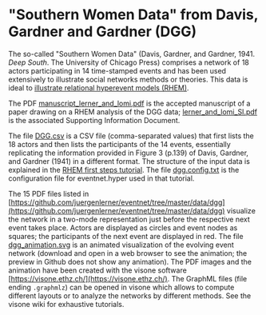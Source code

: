 # "Southern Women Data" from Davis, Gardner and Gardner (DGG)

The so-called "Southern Women Data" (Davis, Gardner, and Gardner, 1941. _Deep South_. The University of Chicago Press) comprises a network of 18 actors participating in 14 time-stamped events and has been used extensively to illustrate social networks methods or theories. This data is ideal to [illustrate relational hyperevent models (RHEM)](https://github.com/juergenlerner/eventnet/wiki/RHEM-first-steps-(tutorial)).

The PDF [manuscript_lerner_and_lomi.pdf](https://github.com/juergenlerner/eventnet/raw/master/data/dgg/manuscript_lerner_and_lomi.pdf) is the accepted manuscript of a paper drawing on a RHEM analysis of the DGG data; [lerner_and_lomi_SI.pdf](https://github.com/juergenlerner/eventnet/raw/master/data/dgg/lerner_and_lomi_SI.pdf) is the associated Supporting Information Document.

The file [DGG.csv](https://raw.githubusercontent.com/juergenlerner/eventnet/master/data/dgg/DGG.csv) is a CSV file (comma-separated values) that first lists the 18 actors and then lists the participants of the 14 events, essentially replicating the information provided in Figure 3 (p.139) of Davis, Gardner, and Gardner (1941) in a different format. The structure of the input data is explained in the [RHEM first steps tutorial](https://github.com/juergenlerner/eventnet/wiki/RHEM-first-steps-(tutorial)). The file [dgg.config.txt](https://raw.githubusercontent.com/juergenlerner/eventnet/master/data/dgg/dgg.config.txt) is the configuration file for eventnet.hyper used in that tutorial.

The 15 PDF files listed in [https://github.com/juergenlerner/eventnet/tree/master/data/dgg](https://github.com/juergenlerner/eventnet/tree/master/data/dgg) visualize the network in a two-mode representation just before the respective next event takes place. Actors are displayed as circles and event nodes as squares; the participants of the next event are displayed in red. The file [dgg_animation.svg](https://raw.githubusercontent.com/juergenlerner/eventnet/master/data/dgg/dgg_animation.svg) is an animated visualization of the evolving event network (download and open in a web browser to see the animation; the preview in Github does not show any animation). The PDF images and the animation have been created with the visone software [https://visone.ethz.ch/](https://visone.ethz.ch/). The GraphML files (file ending `.graphmlz`) can be opened in visone which allows to compute different layouts or to analyze the networks by different methods. See the visone wiki for exhaustive tutorials.
